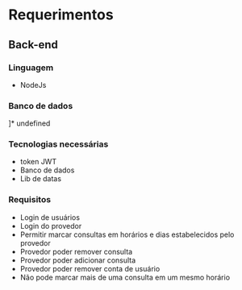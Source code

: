 # Requerimentos

## Back-end

### Linguagem

- NodeJs

### Banco de dados

]\* undefined

### Tecnologias necessárias

- token JWT
- Banco de dados
- Lib de datas

### Requisitos

- Login de usuários
- Login do provedor
- Permitir marcar consultas em horários e dias estabelecidos pelo provedor
- Provedor poder remover consulta
- Provedor poder adicionar consulta
- Provedor poder remover conta de usuário
- Não pode marcar mais de uma consulta em um mesmo horário
